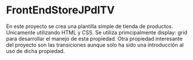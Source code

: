 # FrontEndStoreJPdlTV
En este proyecto se crea una plantilla simple de tienda de productos. Unicamente utilizando HTML y CSS.
Se utiliza primcipalmente display: grid para desarrollar el manejo de esta propiedad. Otra propiedad interesante del proyecto son las transiciones aunque solo ha
sido una introducción al uso de dicha propiedad.
